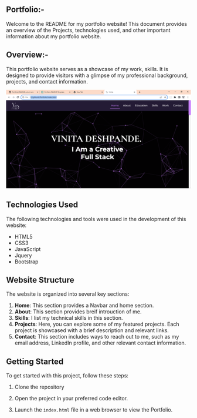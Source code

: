 ## Portfolio:-

Welcome to the README for my portfolio website! This document provides an overview of the Projects, technologies used, and other important information about my portfolio website.

## Overview:-

This portfolio website serves as a showcase of my work, skills. It is designed to provide visitors with a glimpse of my professional background, projects, and contact information.

![Overview](images/Overview.PNG)


 ## Technologies Used

The following technologies and tools were used in the development of this website:

  - HTML5
  - CSS3 
  - JavaScript
  - Jquery
  - Bootstrap

## Website Structure

The website is organized into several key sections:

1. **Home**: This section provides a Navbar and home section.
2. **About**: This section provides breif introuction of me.
3. **Skills**: I list my technical skills in this section.
5. **Projects**: Here, you can explore some of my featured projects. Each project is showcased with a brief description and relevant links.
6. **Contact**: This section includes ways to reach out to me, such as my email address, LinkedIn profile, and other relevant contact information.

## Getting Started

To get started with this project, follow these steps:

1. Clone the repository

2. Open the project in your preferred code editor.

3. Launch the `index.html` file in a web browser to view the Portfolio.




